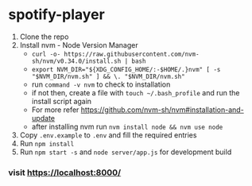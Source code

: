 # spotify-player

1. Clone the repo
2. Install nvm - Node Version Manager
    * `curl -o- https://raw.githubusercontent.com/nvm-sh/nvm/v0.34.0/install.sh | bash`
    * `export NVM_DIR="${XDG_CONFIG_HOME/:-$HOME/.}nvm" [ -s "$NVM_DIR/nvm.sh" ] && \. "$NVM_DIR/nvm.sh"`
    * run `command -v nvm` to check to installation
    * if not then, create a file with `touch ~/.bash_profile` and run the install script again
    * For more refer <https://github.com/nvm-sh/nvm#installation-and-update>
    * after installing nvm run `nvm install node && nvm use node`
3. Copy `.env.example` to `.env` and fill the required entries
4. Run  `npm install`
5. Run `npm start -s`  and `node server/app.js` for development build

### visit <https://localhost:8000/>

